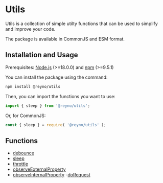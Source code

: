 # Utils

Utils is a collection of simple utilty functions that can be used to simplify and improve your code.

The package is available in CommonJS and ESM format.

## Installation and Usage

Prerequisites: [Node.js](https://nodejs.org/en/) (>=18.0.0) and [npm](https://www.npmjs.com/) (>=9.5.1)

You can install the package using the command:

```bash
npm install @reyno/utils
```

Then, you can import the functions you want to use:

```typescript
import { sleep } from '@reyno/utils';
```

Or, for CommonJS:

```javascript
const { sleep } = require( '@reyno/utils' );
```

##  Functions

- [debounce](https://github.com/reynotekoppele/reyno-utils/blob/main/src/delay/debounce.ts)
- [sleep](https://github.com/reynotekoppele/reyno-utils/blob/main/src/delay/sleep.ts)
- [throttle](https://github.com/reynotekoppele/reyno-utils/blob/main/src/delay/throttle.ts)
- [observeExternalProperty](https://github.com/reynotekoppele/reyno-utils/blob/main/src/observer/external-observer.ts)
- [observeInternalProperty](https://github.com/reynotekoppele/reyno-utils/blob/main/src/observer/internal-observer.ts)
-[doRequest](https://github.com/reynotekoppele/reyno-utils/blob/main/src/request/doRequest.ts)
